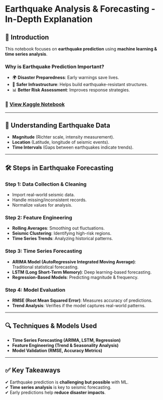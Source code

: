 # **Earthquake Analysis & Forecasting - In-Depth Explanation**

## 📌 Introduction
This notebook focuses on **earthquake prediction** using **machine learning & time series analysis**.

### Why is Earthquake Prediction Important?
- 🌍 **Disaster Preparedness**: Early warnings save lives.
- 🏢 **Safer Infrastructure**: Helps build earthquake-resistant structures.
- 📊 **Better Risk Assessment**: Improves response strategies.

### 🔗 [View Kaggle Notebook]([[your-kaggle-link-here](https://www.kaggle.com/code/iamtheoneaj/earthquake-analysis-and-forecasting-codespaze)])

---

## 🔬 **Understanding Earthquake Data**
- **Magnitude** (Richter scale, intensity measurement).
- **Location** (Latitude, longitude of seismic events).
- **Time Intervals** (Gaps between earthquakes indicate trends).

---

## 🛠 **Steps in Earthquake Forecasting**
### **Step 1: Data Collection & Cleaning**
- Import real-world seismic data.
- Handle missing/inconsistent records.
- Normalize values for analysis.

### **Step 2: Feature Engineering**
- **Rolling Averages**: Smoothing out fluctuations.
- **Seismic Clustering**: Identifying high-risk regions.
- **Time Series Trends**: Analyzing historical patterns.

### **Step 3: Time Series Forecasting**
- **ARIMA Model (AutoRegressive Integrated Moving Average)**: Traditional statistical forecasting.
- **LSTM (Long Short-Term Memory)**: Deep learning-based forecasting.
- **Regression-Based Models**: Predicting magnitude & frequency.

### **Step 4: Model Evaluation**
- **RMSE (Root Mean Squared Error)**: Measures accuracy of predictions.
- **Trend Analysis**: Verifies if the model captures real-world patterns.

---

## 🔍 **Techniques & Models Used**
- **Time Series Forecasting (ARIMA, LSTM, Regression)**
- **Feature Engineering (Trend & Seasonality Analysis)**
- **Model Validation (RMSE, Accuracy Metrics)**

---

## ✅ **Key Takeaways**
✔ Earthquake prediction is **challenging but possible** with ML.  
✔ **Time series analysis** is key to seismic forecasting.  
✔ Early predictions help **reduce disaster impacts**.  
